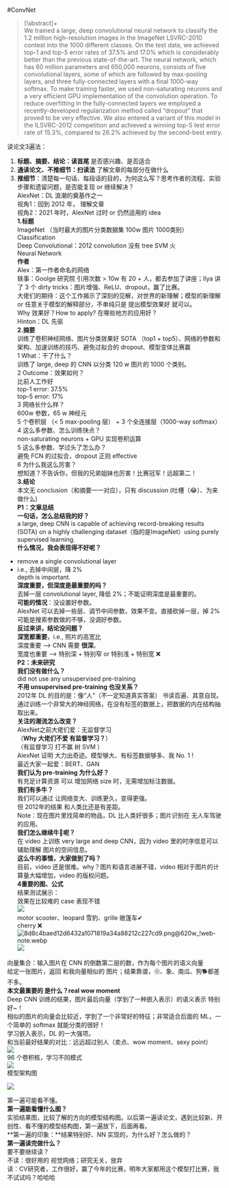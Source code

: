 #ConvNet

>[!abstract]+  
>We trained a large, deep convolutional neural network to classify the 1.2 million high-resolution images in the ImageNet LSVRC-2010 contest into the 1000 different classes. On the test data, we achieved top-1 and top-5 error rates of 37.5% and 17.0% which is considerably better than the previous state-of-the-art. The neural network, which has 60 million parameters and 650,000 neurons, consists of five convolutional layers, some of which are followed by max-pooling layers, and three fully-connected layers with a final 1000-way softmax. To make training faster, we used non-saturating neurons and a very efficient GPU implementation of the convolution operation. To reduce overfitting in the fully-connected layers we employed a recently-developed regularization method called “dropout” that proved to be very effective. We also entered a variant of this model in the ILSVRC-2012 competition and achieved a winning top-5 test error rate of 15.3%, compared to 26.2% achieved by the second-best entry.

读论文3遍法：

1. **标题、摘要、结论：读首尾** 是否感兴趣、是否适合
2. **通读论文、不推细节：扫读法** 了解文章的每部分在做什么
3. **推细节**：清楚每一句话、每段话的目的，为何这么写？思考作者的流程、实验步骤和遗留问题，是否能复现 or 继续解决？  
AlexNet：DL 浪潮的奠基作之一  
视角1：回到 2012 年， 理解文章  
视角2：2021 年时，AlexNet 过时 or 仍然适用的 idea  
**1.标题**  
ImageNet （当时最大的图片分类数据集 100w 图片 1000类别） Classification  
Deep Convolutional：2012 convolution 没有 tree SVM 火  
Neural Network  
**作者**  
Alex：第一作者命名的网络  
轶事：Goolge 研究院 引用次数 > 10w 有 20 + 人，都去参加了讲座；Ilya 讲了 3 个 dirty tricks：图片增强、ReLU、dropout，赢了比赛。  
大佬们的期待：这个工作揭示了深刻的见解，对世界的新理解；模型的新理解 or 任意关于模型的解释部分，不单纯只是 提出模型效果好 就可以。  
Why 效果好？How to apply? 在哪些地方的应用好？  
Hinton：DL 先驱  
**2.摘要**  
训练了卷积神经网络、图片分类效果好 SOTA （top1 + top5）、网络的参数和架构、加速训练的技巧、避免过拟合的 dropout、模型变体比赛赢  
1 What：干了什么？  
训练了 large, deep 的 CNN 以分类 120 w 图片的 1000 个类别。  
2 Outcome：效果如何？  
比前人工作好  
top-1 error: 37.5%  
top-5 error: 17%  
3 网络长什么样？  
600w 参数，65 w 神经元  
5 个卷积层 （< 5 max-pooling 层） + 3 个全连接层（1000-way softmax）  
4 这么多参数、怎么训练快点？  
non-saturating neurons + GPU 实现卷积运算  
5 这么多参数、学过头了怎么办？  
避免 FCN 的过拟合，dropout 正则 effective  
6 为什么我这么厉害？  
想知道？不告诉你，但我的兄弟姐妹也厉害！比赛冠军！远超第二！  
**3.结论**  
本文无 conclusion（和摘要一一对应），只有 discussion (吐槽（😂）、为来做什么)  
**P1：文章总结**  
**一句话，怎么总结我的好？**  
a large, deep CNN is capable of achieving record-breaking results (SOTA) on a highly challenging dataset（指的是ImageNet）using purely supervised learning.  
**什么情况，我会表现得不好呢？**
- remove a single convolutional layer
- i.e., 去掉中间层，降 2%  
depth is important.  
**深度重要，但深度是最重要的吗？**  
去掉一层 convolutional layer, 降低 2%；不能证明深度是最重要的。  
**可能的情况**：没设置好参数。  
AlexNet 可以去掉一些层、调节中间参数，效果不变。直接砍掉一层，掉 2% 可能是搜索参数做的不够，没调好参数。  
**反过来讲，结论没问题？**  
**深宽都重要**，i.e., 照片的高宽比  
深度重要 --> CNN 需要 **很深**。  
宽度也重要 --> 特别深 + 特别窄 or 特别浅 + 特别宽 ❌  
**P2：未来研究**  
**我们没有做什么？**  
did not use any unsupervised pre-training  
**不用 unsupervised pre-training 也没关系？**  
2012年 DL 的目的是：像“人”（不一定知道真实答案） 书读百遍、其意自现。  
通过训练一个非常大的神经网络，在没有标签的数据上，把数据的内在结构抽取出来。  
**关注的潮流怎么改变？**  
AlexNet之前大佬们爱：无监督学习  
（**Why 大佬们不爱 有监督学习？**）  
（有监督学习 打不赢 树 SVM ）  
AlexNet 证明 大力出奇迹。模型够大、有标签数据够多、我 No. 1 !  
最近大家一起爱：BERT、GAN  
**我们认为 pre-training 为什么好？**  
有充足计算资源 可以 增加网络 size 时，无需增加标注数据。  
**我们有多牛？**  
我们可以通过 让网络变大、训练更久，变得更强。  
但 2012年的结果 和人类比还是有差距。  
Note：现在图片里找简单的物品，DL 比人类好很多；图片识别在 无人车驾驶 的应用。  
**我们怎么继续牛🐂呢？**  
在 video 上训练 very large and deep CNN，因为 video 里的时序信息可以 辅助理解 图片的空间信息。  
**这么牛的事情，大家做到了吗？**  
目前，video 还是很难。why？图片和语言进展不错，video 相对于图片的计算量大幅增加，video 的版权问题。  
**4重要的图、公式**  
结果测试展示：  
效果在比较难的 case 表现不错  
![](https://i0.hdslb.com/bfs/note/16b65332f4f8b750715ce531f48f27de42b5eb9d.png@620w_!web-note.webp)  
motor scooter、leopard 雪豹、grille 敞篷车✔  
cherry ❌  
![8d8c4baed12d6432a1071819a34a88212c227cd9.png@620w_!web-note.webp](https://i0.hdslb.com/bfs/note/8d8c4baed12d6432a1071819a34a88212c227cd9.png@620w_!web-note.webp)  
![](https://i0.hdslb.com/bfs/note/8d8c4baed12d6432a1071819a34a88212c227cd9.png@620w_!web-note.webp)

向量集合：输入图片在 CNN 的倒数第二层的数，作为每个图片的语义向量  
给定一张图片，返回 和我向量相似的 图片；结果靠谱，❀、象、南瓜、狗🐕都差不多。  
**本文最重要的 是什么？real wow moment**  
Deep CNN 训练的结果，图片最后向量（学到了一种嵌入表示）的语义表示 特别好~！  
相似的图片的向量会比较近，学到了一个非常好的特征；非常适合后面的 ML，一个简单的 softmax 就能分类的很好！  
学习嵌入表示，DL 的一大强项。  
和当前最好结果的对比：远远超过别人（卖点、wow moment、sexy point）  
![](https://i0.hdslb.com/bfs/note/67a9c3778f7f919377f4305d38afe863326f3731.png@620w_!web-note.webp)  
96 个卷积核，学习不同模式  
![](https://i0.hdslb.com/bfs/note/f63715e4177b3a84b38b37853cb43e05ce3bec59.png@620w_!web-note.webp)  
模型架构图

![](https://i0.hdslb.com/bfs/note/3e5c25d0f744faefc7a7dfd632bfa7dabb915411.png@620w_!web-note.webp)

第一遍可能看不懂。  
**第一遍能看懂什么图？**  
实验结果图，比较了解的方向的模型结构图。以后第一遍读论文，遇到比较新、开创性、看不懂的模型结构图，第一遍放下，后面再看。  
**第一遍的印象：**结果特别好、NN 实现的，为什么好？怎么做的？  
**第一遍读完做什么？**  
要不要继续读？  
不读：很好用的 视觉网络；研究无关，放弃  
读：CV研究者，工作很好，赢了今年的比赛，明年大家都用这个模型打比赛，我不试试吗？哈哈哈
